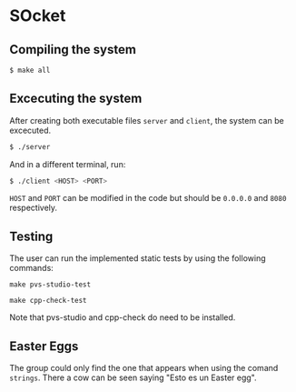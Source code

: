 # SOcket

## Compiling the system

```bash
$ make all
```

## Excecuting the system

After creating both executable files ```server``` and ```client```, the system can be excecuted.

```bash
$ ./server
```
And in a different terminal, run:

```bash
$ ./client <HOST> <PORT>
```
`HOST` and `PORT` can be modified in the code but should be `0.0.0.0` and `8080` respectively.  

## Testing

The user can run the implemented static tests by using the following commands:

```make pvs-studio-test```

```make cpp-check-test```

Note that pvs-studio and cpp-check do need to be installed. 

## Easter Eggs

The group could only find the one that appears when using the comand `strings`. There a cow can be seen saying "Esto es un Easter egg".
